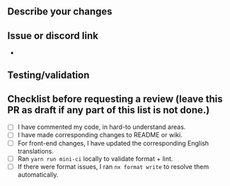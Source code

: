 ## Describe your changes

<!--- Provide a general summary of your changes -->

## Issue or discord link

<!--- link relevant issues to this PR, or provide a link to a discord message/thread -->

-

## Testing/validation

<!--- Add screenshots if possible -->

## Checklist before requesting a review (leave this PR as draft if any part of this list is not done.)

- [ ] I have commented my code, in hard-to understand areas.
- [ ] I have made corresponding changes to README or wiki.
- [ ] For front-end changes, I have updated the corresponding English translations.
- [ ] Ran `yarn run mini-ci` locally to validate format + lint.
- [ ] If there were format issues, I ran `nx format write` to resolve them automatically.
